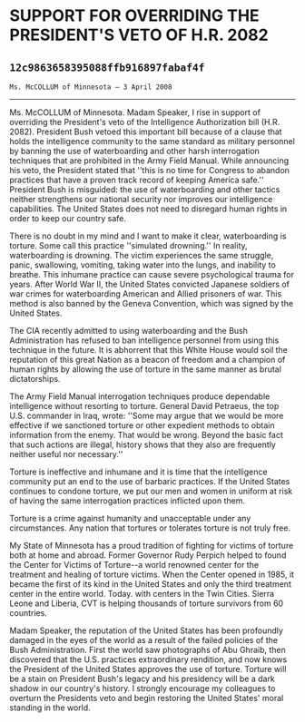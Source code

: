 # SUPPORT FOR OVERRIDING THE PRESIDENT'S VETO OF H.R. 2082
## `12c9863658395088ffb916897fabaf4f`
`Ms. McCOLLUM of Minnesota — 3 April 2008`

---


Ms. McCOLLUM of Minnesota. Madam Speaker, I rise in support of 
overriding the President's veto of the Intelligence Authorization bill 
(H.R. 2082). President Bush vetoed this important bill because of a 
clause that holds the intelligence community to the same standard as 
military personnel by banning the use of waterboarding and other harsh 
interrogation techniques that are prohibited in the Army Field Manual. 
While announcing his veto, the President stated that ''this is no time 
for Congress to abandon practices that have a proven track record of 
keeping America safe.'' President Bush is misguided: the use of 
waterboarding and other tactics neither strengthens our national 
security nor improves our intelligence capabilities. The United States 
does not need to disregard human rights in order to keep our country 
safe.

There is no doubt in my mind and I want to make it clear, 
waterboarding is torture. Some call this practice ''simulated 
drowning.'' In reality, waterboarding is drowning. The victim 
experiences the same struggle, panic, swallowing, vomiting, taking 
water into the lungs, and inability to breathe. This inhumane practice 
can cause severe psychological trauma for years. After World War II, 
the United States convicted Japanese soldiers of war crimes for 
waterboarding American and Allied prisoners of war. This method is also 
banned by the Geneva Convention, which was signed by the United States.

The CIA recently admitted to using waterboarding and the Bush 
Administration has refused to ban intelligence personnel from using 
this technique in the future. It is abhorrent that this White House 
would soil the reputation of this great Nation as a beacon of freedom 
and a champion of human rights by allowing the use of torture in the 
same manner as brutal dictatorships.

The Army Field Manual interrogation techniques produce dependable 
intelligence without resorting to torture. General David Petraeus, the 
top U.S. commander in Iraq, wrote: ''Some may argue that we would be 
more effective if we sanctioned torture or other expedient methods to 
obtain information from the enemy. That would be wrong. Beyond the 
basic fact that such actions are illegal, history shows that they also 
are frequently neither useful nor necessary.''

Torture is ineffective and inhumane and it is time that the 
intelligence community put an end to the use of barbaric practices. If 
the United States continues to condone torture, we put our men and 
women in uniform at risk of having the same interrogation practices 
inflicted upon them.

Torture is a crime against humanity and unacceptable under any 
circumstances. Any nation that tortures or tolerates torture is not 
truly free.

My State of Minnesota has a proud tradition of fighting for victims 
of torture both at home and abroad. Former Governor Rudy Perpich helped 
to found the Center for Victims of Torture--a world renowned center for 
the treatment and healing of torture victims. When the Center opened in 
1985, it became the first of its kind in the United States and only the 
third treatment center in the entire world. Today. with centers in the 
Twin Cities. Sierra Leone and Liberia, CVT is helping thousands of 
torture survivors from 60 countries.

Madam Speaker, the reputation of the United States has been 
profoundly damaged in the eyes of the world as a result of the failed 
policies of the Bush Administration. First the world saw photographs of 
Abu Ghraib, then discovered that the U.S. practices extraordinary 
rendition, and now knows the President of the United States approves 
the use of torture. Torture will be a stain on President Bush's legacy 
and his presidency will be a dark shadow in our country's history. I 
strongly encourage my colleagues to overturn the Presidents veto and 
begin restoring the United States' moral standing in the world.



